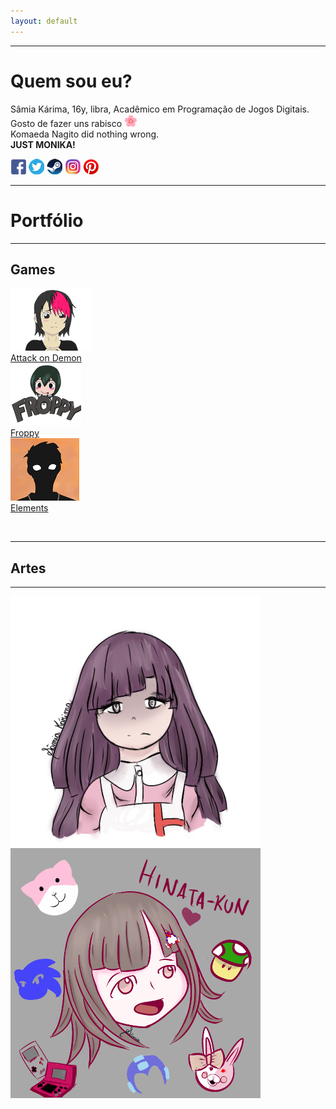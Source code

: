 ```yaml
---
layout: default
---
```

* * *
# Quem sou eu?  
Sâmia Kárima, 16y, libra, Acadêmico em Programação de Jogos Digitais.  
Gosto de fazer uns rabisco ![](flor.png)  
Komaeda Nagito did nothing wrong.  
**JUST MONIKA!** 

[![](facebook.png)](https://www.facebook.com/pqpsamia)
[![](twitter.png)](https://twitter.com/pqpsamia)
[![](steam.png)](http://steamcommunity.com/id/pqpsamia)
[![](instagram.png)](https://www.instagram.com/pqpsamina)
[![](pinterest.png)](https://br.pinterest.com/samiakarima10)  

* * *
# Portfólio
* * *
## Games


[![](Attack.png)](https://samiakarima.github.io/AttackonDemon/)  
[Attack on Demon](https://samiakarima.github.io/AttackonDemon/)  
[![](Froppy.png)](https://samiakarima.github.io/Froppy/)  
[Froppy](https://samiakarima.github.io/Froppy/)  
[![](Elements.png)](https://alvaromd2016.github.io/Elements/)  
[Elements](https://alvaromd2016.github.io/Elements/)


[![]()]()
* * *
## Artes
* * *
![](mikan.png)
![](chiaki.png)



